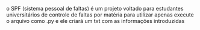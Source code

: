 o SPF (sistema pessoal de faltas) é um projeto voltado para estudantes universitários de controle de faltas por matéria
para utilizar apenas execute o arquivo como .py e ele criará um txt com as informações introduzidas
